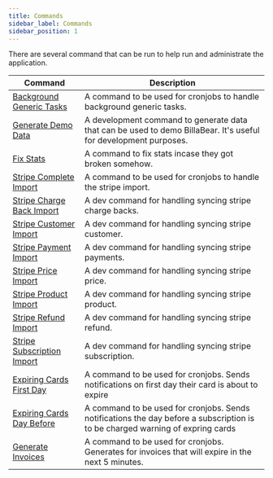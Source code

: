 ```yaml
---
title: Commands
sidebar_label: Commands
sidebar_position: 1
---
```

There are several command that can be run to help run and administrate the application. 

| Command | Description |
| --- | --- |
| [Background Generic Tasks](background_generic.md) | A command to be used for cronjobs to handle background generic tasks. |
| [Generate Demo Data](demo_data.md) | A development command to generate data that can be used to demo BillaBear. It's useful for development purposes. |
| [Fix Stats](fix_stats.md) | A command to fix stats incase they got broken somehow. |
| [Stripe Complete Import](stripe_complete_import.md) | A command to be used for cronjobs to handle the stripe import. |
| [Stripe Charge Back Import](stripe_chargeback_import.md) | A dev command for handling syncing stripe charge backs.  |
| [Stripe Customer Import](stripe_customer_import.md) | A dev command for handling syncing stripe customer.  |
| [Stripe Payment Import](stripe_payments_import.md) | A dev command for handling syncing stripe payments.  |
| [Stripe Price Import](stripe_price_import.md) | A dev command for handling syncing stripe price.  |
| [Stripe Product Import](stripe_product_import.md) | A dev command for handling syncing stripe product.  |
| [Stripe Refund Import](stripe_refund_import.md) | A dev command for handling syncing stripe refund.  |
| [Stripe Subscription Import](stripe_subscription_import.md) | A dev command for handling syncing stripe subscription.  |
| [Expiring Cards First Day](expiring_cards_first_day.md) | A command to be used for cronjobs. Sends notifications on first day their card is about to expire |
| [Expiring Cards Day Before](expiring_cards_day_before.md) | A command to be used for cronjobs. Sends notifications the day before a subscription is to be charged warning of expring cards |
| [Generate Invoices](generate_invoices.md) | A command to be used for cronjobs. Generates for invoices that will expire in the next 5 minutes. |